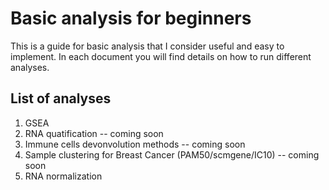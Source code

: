 # Basic analysis for beginners
This is a guide for basic analysis that I consider useful and easy to implement. In each document you will find details on how to run different analyses.

## List of analyses

1. GSEA
2. RNA quatification -- coming soon
3. Immune cells devonvolution methods -- coming soon
4. Sample clustering for Breast Cancer (PAM50/scmgene/IC10) -- coming soon
5. RNA normalization
